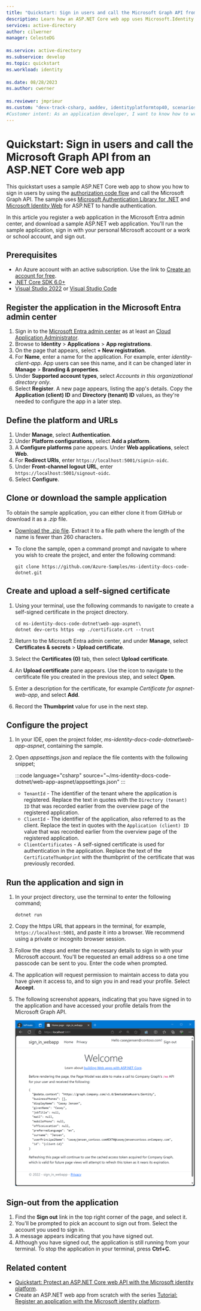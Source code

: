 ```yaml
---
title: "Quickstart: Sign in users and call the Microsoft Graph API from an ASP.NET Core web app"
description: Learn how an ASP.NET Core web app uses Microsoft.Identity.Web to implement Microsoft sign-in using OpenID Connect and call Microsoft Graph
services: active-directory
author: cilwerner
manager: CelesteDG

ms.service: active-directory
ms.subservice: develop
ms.topic: quickstart
ms.workload: identity

ms.date: 08/28/2023
ms.author: cwerner

ms.reviewer: jmprieur
ms.custom: "devx-track-csharp, aaddev, identityplatformtop40, scenarios:getting-started, languages:aspnet-core"
#Customer intent: As an application developer, I want to know how to write an ASP.NET Core web app that can sign in personal Microsoft accounts and work/school accounts from any Azure Active Directory instance,  then access their data in Microsoft Graph on their behalf.
---
```


# Quickstart: Sign in users and call the Microsoft Graph API from an ASP.NET Core web app


This quickstart uses a sample ASP.NET Core web app to show you how to sign in users by using the [authorization code flow](./v2-oauth2-auth-code-flow.md) and call the Microsoft Graph API. The sample uses [Microsoft Authentication Library for .NET](/entra/msal/dotnet/) and [Microsoft Identity Web](/entra/msal/dotnet/microsoft-identity-web/) for ASP.NET to handle authentication.

In this article you register a web application in the Microsoft Entra admin center, and download a sample ASP.NET web application. You'll run the sample application, sign in with your personal Microsoft account or a work or school account, and sign out.

## Prerequisites

* An Azure account with an active subscription. Use the link to [Create an account for free](https://azure.microsoft.com/free/?WT.mc_id=A261C142F).
* [.NET Core SDK 6.0+](https://dotnet.microsoft.com/download)
* [Visual Studio 2022](https://visualstudio.microsoft.com/vs/) or [Visual Studio Code](https://code.visualstudio.com/)

## Register the application in the Microsoft Entra admin center

1. Sign in to the [Microsoft Entra admin center](https://entra.microsoft.com/) as at least an [Cloud Application Administrator](../roles/permissions-reference.md#cloud-application-administrator).
1. Browse to **Identity** > **Applications** > **App registrations**.
1. On the page that appears, select **+ New registration**.
1. For **Name**, enter a name for the application. For example, enter *identity-client-app*. App users can see this name, and it can be changed later in **Manage** > **Branding & properties**.
1. Under **Supported account types**, select *Accounts in this organizational directory only*.
1. Select **Register**. A new page appears, listing the app's details. Copy the **Application (client) ID** and **Directory (tenant) ID** values, as they're needed to configure the app in a later step.

## Define the platform and URLs

1. Under **Manage**, select **Authentication**.
1. Under **Platform configurations**, select **Add a platform**.
1. A **Configure platforms** pane appears. Under **Web applications**, select **Web**.
1. For **Redirect URIs**, enter `https://localhost:5001/signin-oidc`.
1. Under **Front-channel logout URL**, enter `https://localhost:5001/signout-oidc`.
1. Select **Configure**.

## Clone or download the sample application

To obtain the sample application, you can either clone it from GitHub or download it as a *.zip* file.
- [Download the .zip file](https://github.com/Azure-Samples/ms-identity-docs-code-dotnet/archive/refs/heads/main.zip). Extract it to a file path where the length of the name is fewer than 260 characters.
- To clone the sample, open a command prompt and navigate to where you wish to create the project, and enter the following command:
    
    ```console
    git clone https://github.com/Azure-Samples/ms-identity-docs-code-dotnet.git
    ```

## Create and upload a self-signed certificate

1. Using your terminal, use the following commands to navigate to create a self-signed certificate in the project directory.

    ```console
    cd ms-identity-docs-code-dotnet\web-app-aspnet\
    dotnet dev-certs https -ep ./certificate.crt --trust
    ```

1. Return to the Microsoft Entra admin center, and under **Manage**, select **Certificates & secrets** > **Upload certificate**.
1. Select the **Certificates (0)** tab, then select **Upload certificate**.
1. An **Upload certificate** pane appears. Use the icon to navigate to the certificate file you created in the previous step, and select **Open**.
1. Enter a description for the certificate, for example *Certificate for aspnet-web-app*, and select **Add**.
1. Record the **Thumbprint** value for use in the next step.

## Configure the project

1. In your IDE, open the project folder, *ms-identity-docs-code-dotnet\web-app-aspnet*, containing the sample.
1. Open *appsettings.json* and replace the file contents with the following snippet;

    :::code language="csharp" source="~/ms-identity-docs-code-dotnet/web-app-aspnet/appsettings.json" :::

    * `TenantId` - The identifier of the tenant where the application is registered. Replace the text in quotes with the `Directory (tenant) ID` that was recorded earlier from the overview page of the registered application.
    * `ClientId` - The identifier of the application, also referred to as the client. Replace the text in quotes with the `Application (client) ID` value that was recorded earlier from the overview page of the registered application.
    * `ClientCertificates` - A self-signed certificate is used for authentication in the application. Replace the text of the `CertificateThumbprint` with the thumbprint of the certificate that was previously recorded.

## Run the application and sign in

1. In your project directory, use the terminal to enter the following command;

    ```console
    dotnet run
    ```

1. Copy the https URL that appears in the terminal, for example, `https://localhost:5001`, and paste it into a browser. We recommend using a private or incognito browser session.
1. Follow the steps and enter the necessary details to sign in with your Microsoft account. You'll be requested an email address so a one time passcode can be sent to you. Enter the code when prompted.
1. The application will request permission to maintain access to data you have given it access to, and to sign you in and read your profile. Select **Accept**.
1. The following screenshot appears, indicating that you have signed in to the application and have accessed your profile details from the Microsoft Graph API.

    ![Screenshot of the application showing the user's profile details.](media/quickstarts/quickstart-dotnet-webapp-sign-in.png)

## Sign-out from the application

1. Find the **Sign out** link in the top right corner of the page, and select it.
1. You'll be prompted to pick an account to sign out from. Select the account you used to sign in.
1. A message appears indicating that you have signed out.
1. Although you have signed out, the application is still running from your terminal. To stop the application in your terminal, press **Ctrl+C**. 

## Related content

- [Quickstart: Protect an ASP.NET Core web API with the Microsoft identity platform](./quickstart-web-api-aspnet-core-protect-api.md).
- Create an ASP.NET web app from scratch with the series [Tutorial: Register an application with the Microsoft identity platform](./web-app-tutorial-01-register-application.md).